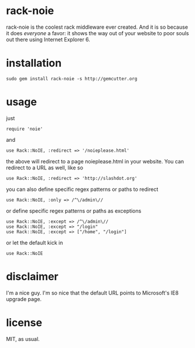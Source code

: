 # rack-noie

rack-noie is the coolest rack middleware ever created. And it is so because it does _everyone_
a favor: it shows the way out of your website to poor souls out there using Internet Explorer 6.

# installation

    sudo gem install rack-noie -s http://gemcutter.org

# usage

just

    require 'noie'

and

    use Rack::NoIE, :redirect => '/noieplease.html'

the above will redirect to a page noieplease.html in your website. You can redirect to
a URL as well, like so

    use Rack::NoIE, :redirect => 'http://slashdot.org'

you can also define specific regex patterns or paths to redirect

    use Rack::NoIE, :only => /^\/admin\//

or define specific regex patterns or paths as exceptions

    use Rack::NoIE, :except => /^\/admin\//
    use Rack::NoIE, :except => "/login"
    use Rack::NoIE, :except => ["/home", "/login"]

or let the default kick in

    use Rack::NoIE

# disclaimer

I'm a nice guy. I'm so nice that the default URL points to Microsoft's IE8 upgrade page.

# license

MIT, as usual.
